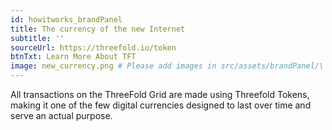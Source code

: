 ```yaml
---
id: howitworks_brandPanel
title: The currency of the new Internet
subtitle: ''
sourceUrl: https://threefold.io/token
btnTxt: Learn More About TFT
image: new_currency.png # Please add images in src/assets/brandPanel/\
---
```


All transactions on the ThreeFold Grid are made using Threefold Tokens, making it one of the few digital currencies designed to last over time and serve an actual purpose.
